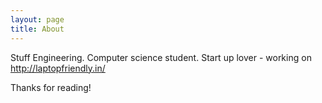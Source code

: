 ```yaml
---
layout: page
title: About
---
```


<p class="message">
  Stuff Engineering. Computer science student. Start up lover - working on <a href="http://laptopfriendly.in/">http://laptopfriendly.in/</a>
</p>

Thanks for reading!
